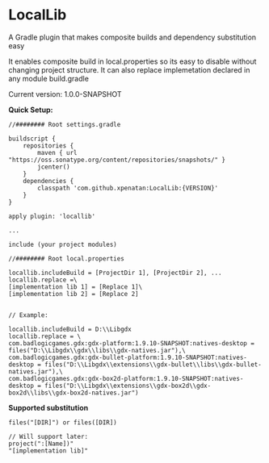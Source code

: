 # LocalLib
A Gradle plugin that makes composite builds and dependency substitution easy

It enables composite build in local.properties so its easy to disable without changing project structure.
It can also replace implemetation declared in any module build.gradle

Current version: 1.0.0-SNAPSHOT

**Quick Setup:**

```Gradle
//######## Root settings.gradle

buildscript {
    repositories {
        maven { url "https://oss.sonatype.org/content/repositories/snapshots/" }
        jcenter()
    }
    dependencies {
        classpath 'com.github.xpenatan:LocalLib:{VERSION}'
    }
}

apply plugin: 'locallib'

...

include (your project modules)

```

```Gradle
//######## Root local.properties

locallib.includeBuild = [ProjectDir 1], [ProjectDir 2], ...
locallib.replace =\
[implementation lib 1] = [Replace 1]\
[implementation lib 2] = [Replace 2]


// Example:

locallib.includeBuild = D:\\Libgdx
locallib.replace = \
com.badlogicgames.gdx:gdx-platform:1.9.10-SNAPSHOT:natives-desktop = files("D:\\Libgdx\\gdx\\libs\\gdx-natives.jar"),\
com.badlogicgames.gdx:gdx-bullet-platform:1.9.10-SNAPSHOT:natives-desktop = files("D:\\Libgdx\\extensions\\gdx-bullet\\libs\\gdx-bullet-natives.jar"),\
com.badlogicgames.gdx:gdx-box2d-platform:1.9.10-SNAPSHOT:natives-desktop = files("D:\\Libgdx\\extensions\\gdx-box2d\\gdx-box2d\\libs\\gdx-box2d-natives.jar")
```

**Supported substitution**

```
files("[DIR]") or files([DIR])

// Will support later:
project(":[Name])"
"[implementation lib]"
```